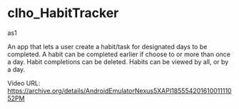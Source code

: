 # clho_HabitTracker
as1

An app that lets a user create a habit/task for designated days to be completed. A habit can be completed earlier if choose to or more than once a day. Habit completions can be deleted. Habits can be viewed by all, or by a day.

Video URL: https://archive.org/details/AndroidEmulatorNexus5XAPI18555420161001111052PM
